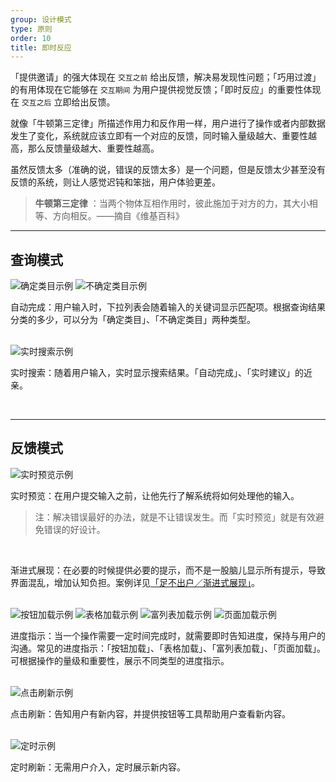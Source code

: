 ```yaml
---
group: 设计模式
type: 原则
order: 10
title: 即时反应
---
```


「提供邀请」的强大体现在 `交互之前` 给出反馈，解决易发现性问题；「巧用过渡」的有用体现在它能够在 `交互期间` 为用户提供视觉反馈；「即时反应」的重要性体现在 `交互之后` 立即给出反馈。

就像「牛顿第三定律」所描述作用力和反作用一样，用户进行了操作或者内部数据发生了变化，系统就应该立即有一个对应的反馈，同时输入量级越大、重要性越高，那么反馈量级越大、重要性越高。

虽然反馈太多（准确的说，错误的反馈太多）是一个问题，但是反馈太少甚至没有反馈的系统，则让人感觉迟钝和笨拙，用户体验更差。

> **牛顿第三定律** ：当两个物体互相作用时，彼此施加于对方的力，其大小相等、方向相反。——摘自《维基百科》

---

## 查询模式

<ImagePreview>
<img class="preview-img" alt="确定类目示例" description="用户所查询的关键词，只会在「话题」、「问题」、「文章」这 3 种类目中出现。" src="https://gw.alipayobjects.com/zos/rmsportal/czfJRLltwXcsTLlTpytV.png">
</ImagePreview>

<ImagePreview>
<img class="preview-img" alt="不确定类目示例" description="用户所查询的关键词，其所属的类目数量不确定，可能 4 个，可能 5 个，可能更多。" src="https://gw.alipayobjects.com/zos/rmsportal/XlqFYhYiZtWFNImtRElR.png">
</ImagePreview>

自动完成：用户输入时，下拉列表会随着输入的关键词显示匹配项。根据查询结果分类的多少，可以分为「确定类目」、「不确定类目」两种类型。

<br>

<ImagePreview>
<img class="preview-img" alt="实时搜索示例" description="用户输入一个搜索值，系统随即显示查询结果。" src="https://gw.alipayobjects.com/zos/rmsportal/clFLKIWTYfHwIiOCUNbw.png">
</ImagePreview>

实时搜索：随着用户输入，实时显示搜索结果。「自动完成」、「实时建议」的近亲。

<br>

---

## 反馈模式

<ImagePreview>
<img class="preview-img" alt="实时预览示例" description="根据用户的输入，提供关于密码强度和有效性的实时反馈。" src="https://gw.alipayobjects.com/zos/rmsportal/koYsOzKwTcHvjpZULpov.png">
</ImagePreview>

实时预览：在用户提交输入之前，让他先行了解系统将如何处理他的输入。

> 注：解决错误最好的办法，就是不让错误发生。而「实时预览」就是有效避免错误的好设计。

<br>

渐进式展现：在必要的时候提供必要的提示，而不是一股脑儿显示所有提示，导致界面混乱，增加认知负担。案例详见[「足不出户／渐进式展现」](/docs/spec/stay#流程处理)。

<br>

<ImagePreview>
<img class="preview-img" alt="按钮加载示例" src="https://gw.alipayobjects.com/zos/rmsportal/cnAnCxfzSwUJeeXIUOIC.png">
</ImagePreview>

<ImagePreview>
<img class="preview-img" alt="表格加载示例" src="https://gw.alipayobjects.com/zos/rmsportal/agFZSlgdSOyCznCGXGcE.png">
</ImagePreview>

<ImagePreview>
<img class="preview-img" alt="富列表加载示例" src="https://gw.alipayobjects.com/zos/rmsportal/tVzqUunjctTxvSMmhSVv.png">
</ImagePreview>

<ImagePreview>
<img class="preview-img" alt="页面加载示例" src="https://gw.alipayobjects.com/zos/rmsportal/igxFnUdRHWaBXtTePuFf.png">
</ImagePreview>

进度指示：当一个操作需要一定时间完成时，就需要即时告知进度，保持与用户的沟通。常见的进度指示：「按钮加载」、「表格加载」、「富列表加载」、「页面加载」。可根据操作的量级和重要性，展示不同类型的进度指示。

<br>

<ImagePreview>
<img class="preview-img" alt="点击刷新示例" src="https://gw.alipayobjects.com/zos/rmsportal/HTDCbBvlFKwsDwmcgzcw.png">
</ImagePreview>

点击刷新：告知用户有新内容，并提供按钮等工具帮助用户查看新内容。

<br>

<ImagePreview>
<img class="preview-img" alt="定时示例"  description="新增的列表项「高亮」，持续几秒后恢复正常。" src="https://gw.alipayobjects.com/zos/rmsportal/kpUhmRudNWDxNzgUddEp.png">
</ImagePreview>

定时刷新：无需用户介入，定时展示新内容。
